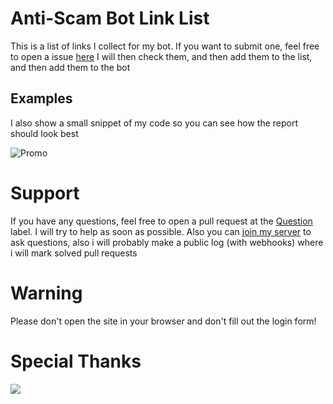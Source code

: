 # Anti-Scam Bot Link List
This is a list of links I collect for my bot. If you want to submit one, feel free to open a issue [here](https://github.com/2Lost4This/Anti-Scam-Bot-Link-List/labels/issues/new)
I will then check them, and then add them to the list, and then add them to the bot
## Examples 
I also show a small snippet of my code so you can see how the report should look best

![Promo](https://cdn.discordapp.com/attachments/930541461353668668/930589813185343528/unknown.png)



# Support
If you have any questions, feel free to open a pull request at the [Question](https://github.com/2Lost4This/Anti-Scam-Bot-Link-List/labels/question) label. 
I will try to help as soon as possible. Also you can [join my server](https://discord.gg/4Q87pfTWqC) to ask questions, also i will probably make a public log (with webhooks) where i will mark solved pull requests

# Warning
Please don't open the site in your browser and don't fill out the login form!

# Special Thanks
<a href="https://github.com/2Lost4This/Anti-Scam-Bot-Link-List/graphs/contributors">
  <img src="https://contrib.rocks/image?repo=2Lost4This/Anti-Scam-Bot-Link-List" />
</a>
